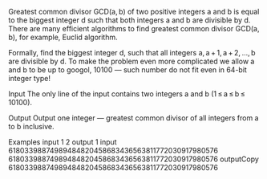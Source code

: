 Greatest common divisor GCD(a, b) of two positive integers a and b is equal to the biggest integer d such that both integers a and b are divisible by d. There are many efficient algorithms to find greatest common divisor GCD(a, b), for example, Euclid algorithm.

Formally, find the biggest integer d, such that all integers a, a + 1, a + 2, ..., b are divisible by d. To make the problem even more complicated we allow a and b to be up to googol, 10100 — such number do not fit even in 64-bit integer type!

Input
The only line of the input contains two integers a and b (1 ≤ a ≤ b ≤ 10100).

Output
Output one integer — greatest common divisor of all integers from a to b inclusive.

Examples
input
1 2
output
1
input
61803398874989484820458683436563811772030917980576 61803398874989484820458683436563811772030917980576
outputCopy
61803398874989484820458683436563811772030917980576